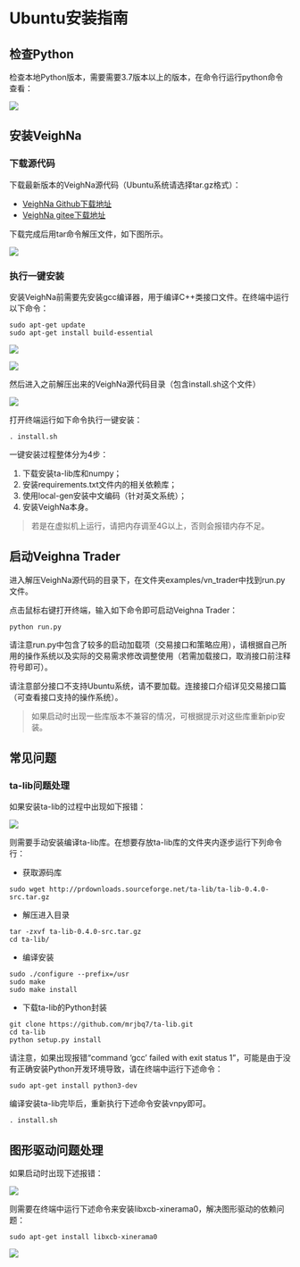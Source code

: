 # Ubuntu安装指南

## 检查Python

检查本地Python版本，需要需要3.7版本以上的版本，在命令行运行python命令查看：

![](https://vnpy-doc.oss-cn-shanghai.aliyuncs.com/install/9.png)

## 安装VeighNa

### 下载源代码

下载最新版本的VeighNa源代码（Ubuntu系统请选择tar.gz格式）：

- [VeighNa Github下载地址](https://github.com/vnpy/vnpy/releases)
- [VeighNa gitee下载地址](https://gitee.com/mirrors/vn-py/releases)

下载完成后用tar命令解压文件，如下图所示。

![](https://vnpy-doc.oss-cn-shanghai.aliyuncs.com/install/10.png)

### 执行一键安装

安装VeighNa前需要先安装gcc编译器，用于编译C++类接口文件。在终端中运行以下命令：

```
sudo apt-get update
sudo apt-get install build-essential
```

![](https://vnpy-doc.oss-cn-shanghai.aliyuncs.com/install/19.png)

![](https://vnpy-doc.oss-cn-shanghai.aliyuncs.com/install/11.png)

然后进入之前解压出来的VeighNa源代码目录（包含install.sh这个文件）

![](https://vnpy-doc.oss-cn-shanghai.aliyuncs.com/install/20.png)

打开终端运行如下命令执行一键安装：

```
. install.sh
```

一键安装过程整体分为4步：

1. 下载安装ta-lib库和numpy；
2. 安装requirements.txt文件内的相关依赖库；
3. 使用local-gen安装中文编码（针对英文系统）；
4. 安装VeighNa本身。

> 若是在虚拟机上运行，请把内存调至4G以上，否则会报错内存不足。


## 启动Veighna Trader

进入解压VeighNa源代码的目录下，在文件夹examples/vn_trader中找到run.py文件。

点击鼠标右键打开终端，输入如下命令即可启动Veighna Trader：

```
python run.py 
```

请注意run.py中包含了较多的启动加载项（交易接口和策略应用），请根据自己所用的操作系统以及实际的交易需求修改调整使用（若需加载接口，取消接口前注释符号即可）。

请注意部分接口不支持Ubuntu系统，请不要加载。连接接口介绍详见交易接口篇（可查看接口支持的操作系统）。

> 如果启动时出现一些库版本不兼容的情况，可根据提示对这些库重新pip安装。


## 常见问题

### ta-lib问题处理

如果安装ta-lib的过程中出现如下报错：

![](https://vnpy-doc.oss-cn-shanghai.aliyuncs.com/install/12.png)

则需要手动安装编译ta-lib库。在想要存放ta-lib库的文件夹内逐步运行下列命令行：

- 获取源码库
```
sudo wget http://prdownloads.sourceforge.net/ta-lib/ta-lib-0.4.0-src.tar.gz
```

- 解压进入目录
```
tar -zxvf ta-lib-0.4.0-src.tar.gz
cd ta-lib/
```

- 编译安装
```
sudo ./configure --prefix=/usr  
sudo make
sudo make install
```

- 下载ta-lib的Python封装
```
git clone https://github.com/mrjbq7/ta-lib.git
cd ta-lib
python setup.py install
```

请注意，如果出现报错“command ‘gcc’ failed with exit status 1”，可能是由于没有正确安装Python开发环境导致，请在终端中运行下述命令：

```
sudo apt-get install python3-dev
```

编译安装ta-lib完毕后，重新执行下述命令安装vnpy即可。
```
. install.sh
```

## 图形驱动问题处理

如果启动时出现下述报错：

![](https://vnpy-doc.oss-cn-shanghai.aliyuncs.com/install/13.png)

则需要在终端中运行下述命令来安装libxcb-xinerama0，解决图形驱动的依赖问题：

```
sudo apt-get install libxcb-xinerama0
```

![](https://vnpy-doc.oss-cn-shanghai.aliyuncs.com/install/14.png)
